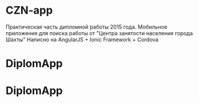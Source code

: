 # CZN-app
Практическая часть дипломной работы 2015 года.
Мобильное приложения для поиска работы от "Центра занятости населения города Шахты"
Написно  на AngularJS + Ionic Framework + Cordova
# DiplomApp
# DiplomApp
